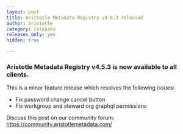 ```yaml
---
layout: post
title: Aristotle Metadata Registry v4.5.3 released
author: aristotle
category: releases
releases_only: yes
hidden: true

---
```


### Aristotle Metadata Registry v4.5.3 is now available to all clients.

This is a minor feature release which resolves the following issues:

- Fix password change cancel button
- Fix workgroup and steward org graphql permissions

Discuss this post on our community forum: https://community.aristotlemetadata.com/

